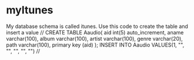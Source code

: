 # myItunes
My database schema is called itunes.
Use this code to create the table and insert a value
//
CREATE TABLE Aaudio(
	aid int(5) auto_increment,
    aname varchar(100),
    album varchar(100),
    artist varchar(100),
    genre varchar(20),
    path varchar(100),
    primary key (aid)
);
INSERT INTO Aaudio VALUES(1, "", "", "", "", "")
//

